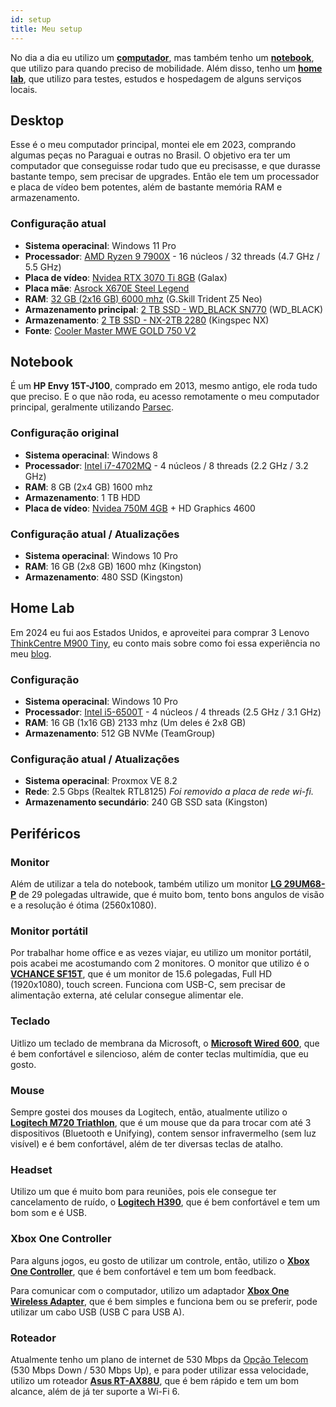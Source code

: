 ```yaml
---
id: setup
title: Meu setup
---
```


No dia a dia eu utilizo um **[computador](#desktop)**, mas também tenho um **[notebook](#notebook)**, que utilizo para quando preciso de mobilidade. Além disso, tenho um **[home lab](#home-lab)**, que utilizo para testes, estudos e hospedagem de alguns serviços locais.

## Desktop

Esse é o meu computador principal, montei ele em 2023, comprando algumas peças no Paraguai e outras no Brasil. O objetivo era ter um computador que conseguisse rodar tudo que eu precisasse, e que durasse bastante tempo, sem precisar de upgrades. Então ele tem um processador e placa de vídeo bem potentes, além de bastante memória RAM e armazenamento.

### Configuração atual

- **Sistema operacinal**: Windows 11 Pro
- **Processador**: [AMD Ryzen 9 7900X](https://www.amd.com/pt/products/processors/desktops/ryzen/7000-series/amd-ryzen-9-7900x.html) - 16 núcleos / 32 threads (4.7 GHz / 5.5 GHz)
- **Placa de vídeo**: [Nvidea RTX 3070 Ti 8GB](https://www.galax.com/pt/graphics-card/geforce-rtx-3070ti-sg.html) (Galax)
- **Placa mãe**: [Asrock X670E Steel Legend](https://www.asrock.com/mb/AMD/X670E%20Steel%20Legend/index.asp)
- **RAM**: [32 GB (2x16 GB) 6000 mhz](https://www.gskill.com/product/165/390/1661410135/F5-6000J3038F16GX2-TZ5NR) (G.Skill Trident Z5 Neo)
- **Armazenamento principal**: [2 TB SSD - WD_BLACK SN770](https://www.westerndigital.com/pt-br/products/internal-drives/wd-black-sn770-nvme-ssd?sku=WDS200T3X0E) (WD_BLACK)
- **Armazenamento**: [2 TB SSD - NX-2TB 2280](https://www.kingspec.com/product/nx-series-106.html) (Kingspec NX)
- **Fonte**: [Cooler Master MWE GOLD 750 V2](https://www.coolermaster.com/br/pt-br/catalog/power-supplies/mwe-series/mwe-gold-750-v2/)

## Notebook

É um **HP Envy 15T-J100**, comprado em 2013, mesmo antigo, ele roda tudo que preciso. E o que não roda, eu acesso remotamente o meu computador principal, geralmente utilizando [Parsec](https://parsec.app/).

### Configuração original

- **Sistema operacinal**: Windows 8
- **Processador**: [Intel i7-4702MQ](https://ark.intel.com/content/www/br/pt/ark/products/75119/intel-core-i7-4702mq-processor-6m-cache-up-to-3-20-ghz.html) - 4 núcleos / 8 threads (2.2 GHz / 3.2 GHz)
- **RAM**: 8 GB (2x4 GB) 1600 mhz
- **Armazenamento**: 1 TB HDD
- **Placa de vídeo**: [Nvidea 750M 4GB](https://www.nvidia.com/en-gb/geforce/gaming-laptops/geforce-gt-750m/specifications/) + HD Graphics 4600

### Configuração atual / Atualizações

- **Sistema operacinal**: Windows 10 Pro
- **RAM**: 16 GB (2x8 GB) 1600 mhz (Kingston)
- **Armazenamento**: 480 SSD (Kingston)

## Home Lab

Em 2024 eu fui aos Estados Unidos, e aproveitei para comprar 3 Lenovo [ThinkCentre M900 Tiny](/files/m900_tiny_platform_spec.pdf), eu conto mais sobre como foi essa experiência no meu [blog](/blog/4).

### Configuração

- **Sistema operacinal**: Windows 10 Pro
- **Processador**: [Intel i5-6500T](https://www.intel.com.br/content/www/br/pt/products/sku/88183/intel-core-i56500t-processor-6m-cache-up-to-3-10-ghz/specifications.html) - 4 núcleos / 4 threads (2.5 GHz / 3.1 GHz)
- **RAM**: 16 GB (1x16 GB) 2133 mhz (Um deles é 2x8 GB)
- **Armazenamento**: 512 GB NVMe (TeamGroup)

### Configuração atual / Atualizações

- **Sistema operacinal**: Proxmox VE 8.2
- **Rede**: 2.5 Gbps (Realtek RTL8125) _Foi removido a placa de rede wi-fi._
- **Armazenamento secundário**: 240 GB SSD sata (Kingston)

## Periféricos

### Monitor

Além de utilizar a tela do notebook, também utilizo um monitor **[LG 29UM68-P](https://www.lg.com/br/monitores/lg-29UM68-P)** de 29 polegadas ultrawide, que é muito bom, tento bons angulos de visão e a resolução é ótima (2560x1080).

### Monitor portátil

Por trabalhar home office e as vezes viajar, eu utilizo um monitor portátil, pois acabei me acostumando com 2 monitores. O monitor que utilizo é o **[VCHANCE SF15T](https://pt.aliexpress.com/item/1005004664469106.html?spm=a2g0o.order_list.order_list_main.220.2912caa4RnUS0d&gatewayAdapt=glo2bra)**, que é um monitor de 15.6 polegadas, Full HD (1920x1080), touch screen. Funciona com USB-C, sem precisar de alimentação externa, até celular consegue alimentar ele.

### Teclado

Uitlizo um teclado de membrana da Microsoft, o **[Microsoft Wired 600](https://www.microsoft.com/accessories/pt-br/products/keyboards/wired-keyboard-600/anb-00005)**, que é bem confortável e silencioso, além de conter teclas multimídia, que eu gosto.

### Mouse

Sempre gostei dos mouses da Logitech, então, atualmente utilizo o **[Logitech M720 Triathlon](https://www.logitech.com/pt-br/products/mice/m720-triathlon.html)**, que é um mouse que da para trocar com até 3 dispositivos (Bluetooth e Unifying), contem sensor infravermelho (sem luz visível) e é bem confortável, além de ter diversas teclas de atalho.

### Headset

Utilizo um que é muito bom para reuniões, pois ele consegue ter cancelamento de ruído, o **[Logitech H390](https://www.logitech.com/pt-br/products/headsets/h390-usb-headset.html)**, que é bem confortável e tem um bom som e é USB.

### Xbox One Controller

Para alguns jogos, eu gosto de utilizar um controle, então, utilizo o **[Xbox One Controller](https://www.xbox.com/pt-BR/accessories/controllers/xbox-wireless-controller)**, que é bem confortável e tem um bom feedback.

Para comunicar com o computador, utilizo um adaptador **[Xbox One Wireless Adapter](https://www.xbox.com/en-US/accessories/adapters/wireless-adapter-windows)**, que é bem simples e funciona bem ou se preferir, pode utilizar um cabo USB (USB C para USB A).

### Roteador

Atualmente tenho um plano de internet de 530 Mbps da [Opção Telecom](https://vempraopcao.com.br/) (530 Mbps Down / 530 Mbps Up), e para poder utilizar essa velocidade, utilizo um roteador **[Asus RT-AX88U](https://www.asus.com/Networking/RT-AX88U/)**, que é bem rápido e tem um bom alcance, além de já ter suporte a Wi-Fi 6.
